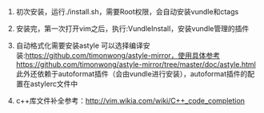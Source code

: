 1.  初次安装，运行./install.sh，需要Root权限，会自动安装vundle和ctags

2.  安装完，第一次打开vim之后，执行:VundleInstall，安装vundle管理的插件

3.  自动格式化需要安装astyle
    可以选择编译安装:https://github.com/timonwong/astyle-mirror，使用具体参考https://github.com/timonwong/astyle-mirror/tree/master/doc/astyle.html
    此外还依赖于autoformat插件（会由vundle进行安装），autoformat插件的配置在astylerc文件中

4.  c++库文件补全参考：http://vim.wikia.com/wiki/C++_code_completion
